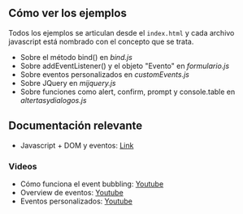  ## Cómo ver los ejemplos

 Todos los ejemplos se articulan desde el `index.html` y cada archivo javascript está nombrado con el concepto que se trata.

 - Sobre el método bind() en *bind.js*
 - Sobre addEventListener() y el objeto "Evento" en *formulario.js*
 - Sobre eventos personalizados en *customEvents.js*
 - Sobre JQuery en *mijquery.js*
 - Sobre funciones como alert, confirm, prompt y console.table en *altertasydialogos.js*

## Documentación relevante

- Javascript + DOM y eventos: [Link](https://www.javascripttutorial.net/javascript-dom/)

### Videos

- Cómo funciona el event bubbling: [Youtube](https://www.youtube.com/watch?v=xlci1S08Cww)
- Overview de eventos: [Youtube](https://www.youtube.com/watch?v=YiOlaiscqDY)
- Eventos personalizados: [Youtube](https://www.youtube.com/watch?v=b469-2H9Rew)
